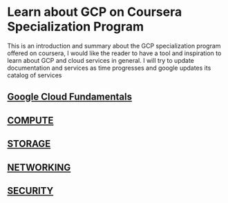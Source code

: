 # Learn about GCP on Coursera Specialization Program

This is an introduction and summary about the GCP specialization program offered on coursera, I would like the reader to have a tool and inspiration to learn about GCP and cloud services in general. I will try to update documentation and services as time progresses and google updates its catalog of services

## [Google Cloud Fundamentals](https://github.com/camilonfs1/GCP-COURSERA-Especialization/tree/main/GCP%20Core%20Infraestructure)

## [COMPUTE](https://github.com/camilonfs1/GCP-COURSERA-Especialization/tree/main/GCP%20Fuoundation)

## [STORAGE](https://github.com/camilonfs1/GCP-COURSERA-Especialization/tree/main/Essential%20GCP%20Core%20Services)

## [NETWORKING](https://github.com/camilonfs1/GCP-COURSERA-Especialization/tree/main/Elastic%20GCP%20Scaling%20and%20Automation)

## [SECURITY](https://github.com/camilonfs1/GCP-COURSERA-Especialization/tree/main/Reliable%20GCP%20Design%20and%20Process)